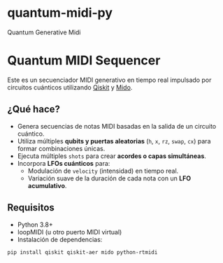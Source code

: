 # quantum-midi-py
Quantum Generative Midi

# Quantum MIDI Sequencer

Este es un secuenciador MIDI generativo en tiempo real impulsado por circuitos cuánticos utilizando [Qiskit](https://qiskit.org/) y [Mido](https://mido.readthedocs.io/).

## ¿Qué hace?

- Genera secuencias de notas MIDI basadas en la salida de un circuito cuántico.
- Utiliza múltiples **qubits y puertas aleatorias** (`h`, `x`, `rz`, `swap`, `cx`) para formar combinaciones únicas.
- Ejecuta múltiples `shots` para crear **acordes o capas simultáneas**.
- Incorpora **LFOs cuánticos** para:
  - Modulación de `velocity` (intensidad) en tiempo real.
  - Variación suave de la duración de cada nota con un **LFO acumulativo**.

## Requisitos

- Python 3.8+
- loopMIDI (u otro puerto MIDI virtual)
- Instalación de dependencias:

```bash
pip install qiskit qiskit-aer mido python-rtmidi

